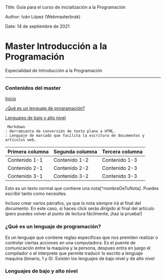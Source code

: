 Title: Guía para el curso de inicialización a la Programación

Author: Iván López (Webmasterbrak)

Date: 14 de septiembre de 2021
# Master Introducción a la Programación
Especialidad de Introducción a la Programación

---
### Contenidos del master

[Inicio](#Master-int-program)

[¿Qué es un lenguaje de programación?](#Qué-es-un-lenguaje-de-programación)

[Lenguajes de bajo y alto nivel](#Lenguajes-de-bajo-y-alto-nivel)
~~~~
 Markdown
: Herramienta de conversión de texto plano a HTML.
: Lenguaje de marcado que facilita la escritura de documentos y artículos web.
~~~~
| Primera columna | Segunda columna | Tercera columna |
| -- | -- | -- |
| Contenido 1-1 | Contenido 1-2 | Contenido 1-3 |
| Contenido 2-1 | Contenido 2-2 | Contenido 2-3 |
| Contenido 3-1 | Contenido 3-2 | Contenido 3-3 |

Esto es un texto normal que contiene una nota[^nombreDeTuNota]. Puedes escribir tanto como necesites.

Incluso crear varios párrafos, ya que la nota siempre irá al final del documento. En este caso, si haces click serás dirigido al final del artículo (pero puedes volver al punto de lectura fácilmente, ¡haz la prueba!)

### ¿Qué es un lenguaje de programación?
Es un lenguaje que contiene reglas expecificas que nos premiten realizar o controlar ciertas acciones en una computadora. Es el puente de comunicación entre la maquina y la persona, despues entra en juego el compilador o el interprete que permite traducir lo escrito a lenguaje maquina (binario, 1 y 0).
Existen los lenguajes de bajo nivel y de alto nivel

### Lenguajes de bajo y alto nivel
